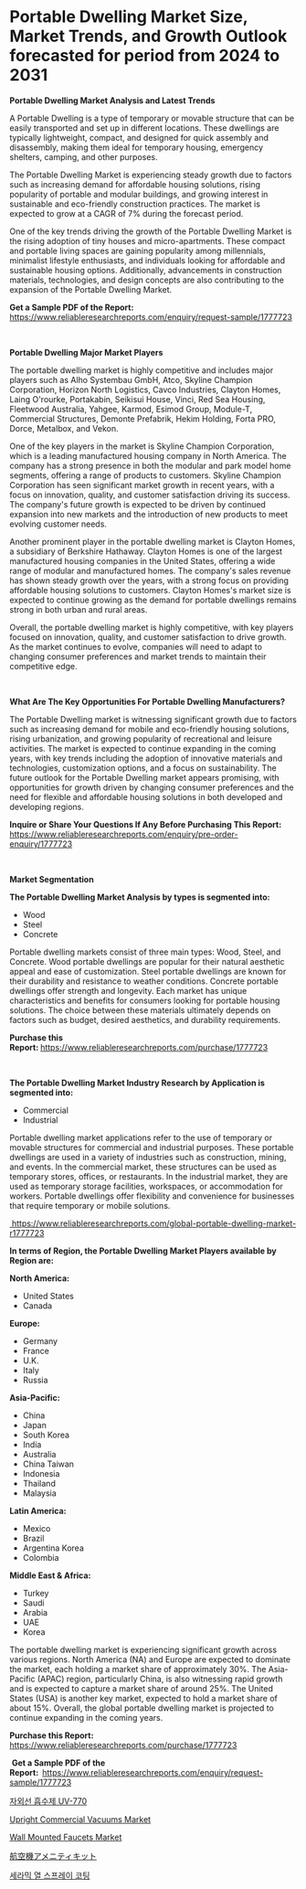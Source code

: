 <p><h1>Portable Dwelling Market Size, Market Trends, and Growth Outlook forecasted for period from 2024 to 2031</h1></p><p><strong>Portable Dwelling Market Analysis and Latest Trends</strong></p>
<p><p>A Portable Dwelling is a type of temporary or movable structure that can be easily transported and set up in different locations. These dwellings are typically lightweight, compact, and designed for quick assembly and disassembly, making them ideal for temporary housing, emergency shelters, camping, and other purposes.</p><p>The Portable Dwelling Market is experiencing steady growth due to factors such as increasing demand for affordable housing solutions, rising popularity of portable and modular buildings, and growing interest in sustainable and eco-friendly construction practices. The market is expected to grow at a CAGR of 7% during the forecast period.</p><p>One of the key trends driving the growth of the Portable Dwelling Market is the rising adoption of tiny houses and micro-apartments. These compact and portable living spaces are gaining popularity among millennials, minimalist lifestyle enthusiasts, and individuals looking for affordable and sustainable housing options. Additionally, advancements in construction materials, technologies, and design concepts are also contributing to the expansion of the Portable Dwelling Market.</p></p>
<p><strong>Get a Sample PDF of the Report:&nbsp;</strong> <a href="https://www.reliableresearchreports.com/enquiry/request-sample/1777723">https://www.reliableresearchreports.com/enquiry/request-sample/1777723</a></p>
<p>&nbsp;</p>
<p><strong>Portable Dwelling Major Market Players</strong></p>
<p><p>The portable dwelling market is highly competitive and includes major players such as Alho Systembau GmbH, Atco, Skyline Champion Corporation, Horizon North Logistics, Cavco Industries, Clayton Homes, Laing O'rourke, Portakabin, Seikisui House, Vinci, Red Sea Housing, Fleetwood Australia, Yahgee, Karmod, Esimod Group, Module-T, Commercial Structures, Demonte Prefabrik, Hekim Holding, Forta PRO, Dorce, Metalbox, and Vekon.</p><p>One of the key players in the market is Skyline Champion Corporation, which is a leading manufactured housing company in North America. The company has a strong presence in both the modular and park model home segments, offering a range of products to customers. Skyline Champion Corporation has seen significant market growth in recent years, with a focus on innovation, quality, and customer satisfaction driving its success. The company's future growth is expected to be driven by continued expansion into new markets and the introduction of new products to meet evolving customer needs.</p><p>Another prominent player in the portable dwelling market is Clayton Homes, a subsidiary of Berkshire Hathaway. Clayton Homes is one of the largest manufactured housing companies in the United States, offering a wide range of modular and manufactured homes. The company's sales revenue has shown steady growth over the years, with a strong focus on providing affordable housing solutions to customers. Clayton Homes's market size is expected to continue growing as the demand for portable dwellings remains strong in both urban and rural areas.</p><p>Overall, the portable dwelling market is highly competitive, with key players focused on innovation, quality, and customer satisfaction to drive growth. As the market continues to evolve, companies will need to adapt to changing consumer preferences and market trends to maintain their competitive edge.</p></p>
<p>&nbsp;</p>
<p><strong>What Are The Key Opportunities For Portable Dwelling Manufacturers?</strong></p>
<p><p>The Portable Dwelling market is witnessing significant growth due to factors such as increasing demand for mobile and eco-friendly housing solutions, rising urbanization, and growing popularity of recreational and leisure activities. The market is expected to continue expanding in the coming years, with key trends including the adoption of innovative materials and technologies, customization options, and a focus on sustainability. The future outlook for the Portable Dwelling market appears promising, with opportunities for growth driven by changing consumer preferences and the need for flexible and affordable housing solutions in both developed and developing regions.</p></p>
<p><strong>Inquire or Share Your Questions If Any Before Purchasing This Report:</strong> <a href="https://www.reliableresearchreports.com/enquiry/pre-order-enquiry/1777723">https://www.reliableresearchreports.com/enquiry/pre-order-enquiry/1777723</a></p>
<p>&nbsp;</p>
<p><strong>Market Segmentation</strong></p>
<p><strong>The Portable Dwelling Market Analysis by types is segmented into:</strong></p>
<p><ul><li>Wood</li><li>Steel</li><li>Concrete</li></ul></p>
<p><p>Portable dwelling markets consist of three main types: Wood, Steel, and Concrete. Wood portable dwellings are popular for their natural aesthetic appeal and ease of customization. Steel portable dwellings are known for their durability and resistance to weather conditions. Concrete portable dwellings offer strength and longevity. Each market has unique characteristics and benefits for consumers looking for portable housing solutions. The choice between these materials ultimately depends on factors such as budget, desired aesthetics, and durability requirements.</p></p>
<p><strong>Purchase this Report:&nbsp;</strong><a href="https://www.reliableresearchreports.com/purchase/1777723">https://www.reliableresearchreports.com/purchase/1777723</a></p>
<p>&nbsp;</p>
<p><strong>The Portable Dwelling Market Industry Research by Application is segmented into:</strong></p>
<p><ul><li>Commercial</li><li>Industrial</li></ul></p>
<p><p>Portable dwelling market applications refer to the use of temporary or movable structures for commercial and industrial purposes. These portable dwellings are used in a variety of industries such as construction, mining, and events. In the commercial market, these structures can be used as temporary stores, offices, or restaurants. In the industrial market, they are used as temporary storage facilities, workspaces, or accommodation for workers. Portable dwellings offer flexibility and convenience for businesses that require temporary or mobile solutions.</p></p>
<p><a href="https://www.reliableresearchreports.com/global-portable-dwelling-market-r1777723">&nbsp;https://www.reliableresearchreports.com/global-portable-dwelling-market-r1777723</a></p>
<p><strong>In terms of Region, the Portable Dwelling Market Players available by Region are:</strong></p>
<p>
    <p> <strong> North America: </strong>
        <ul>
            <li>United States</li>
            <li>Canada</li>
        </ul>
        </p> 
    <p> <strong> Europe: </strong>
        <ul>
            <li>Germany</li>
            <li>France</li>
            <li>U.K.</li>
            <li>Italy</li>
            <li>Russia</li>
        </ul>
        </p> 
    <p> <strong> Asia-Pacific: </strong>
        <ul>
            <li>China</li>
            <li>Japan</li>
            <li>South Korea</li>
            <li>India</li>
            <li>Australia</li>
            <li>China Taiwan</li>
            <li>Indonesia</li>
            <li>Thailand</li>
            <li>Malaysia</li>
        </ul>
        </p> 
    <p> <strong> Latin America: </strong>
        <ul>
            <li>Mexico</li>
            <li>Brazil</li>
            <li>Argentina Korea</li>
            <li>Colombia</li>
        </ul>
        </p> 
    <p> <strong> Middle East & Africa: </strong>
        <ul>
            <li>Turkey</li>
            <li>Saudi</li>
            <li>Arabia</li>
            <li>UAE</li>
            <li>Korea</li>
        </ul>
    </p>
    </p>
<p><p>The portable dwelling market is experiencing significant growth across various regions. North America (NA) and Europe are expected to dominate the market, each holding a market share of approximately 30%. The Asia-Pacific (APAC) region, particularly China, is also witnessing rapid growth and is expected to capture a market share of around 25%. The United States (USA) is another key market, expected to hold a market share of about 15%. Overall, the global portable dwelling market is projected to continue expanding in the coming years.</p></p>
<p><strong>Purchase this Report: </strong><a href="https://www.reliableresearchreports.com/purchase/1777723">https://www.reliableresearchreports.com/purchase/1777723</a></p>
<p>&nbsp;<strong>Get a Sample PDF of the Report:&nbsp;&nbsp;</strong><a href="https://www.reliableresearchreports.com/enquiry/request-sample/1777723">https://www.reliableresearchreports.com/enquiry/request-sample/1777723</a></p>
<p><strong></strong></p>
<p><p><a href="https://github.com/milikokao84/Market-Research-Report-List-1/blob/main/5794119148471.md">자외선 흡수제 UV-770</a></p><p><a href="https://issuu.com/reportprime-2/docs/upright-commercial-vacuums-market-size-2030.pptx">Upright Commercial Vacuums Market</a></p><p><a href="https://github.com/JermaineCrona2023/Market-Research-Report-List-1/blob/main/wall-mounted-faucets-market.md">Wall Mounted Faucets Market</a></p><p><a href="https://github.com/tanyaali3/Market-Research-Report-List-1/blob/main/9937653140591.md">航空機アメニティキット</a></p><p><a href="https://github.com/ROBERTS65DAVID/Market-Research-Report-List-1/blob/main/3901188148470.md">세라믹 열 스프레이 코팅</a></p></p>